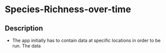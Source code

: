 # Species-Richness-over-time

## Description 
- The app initially has to contain data at specific locations in order to be run. The data 
